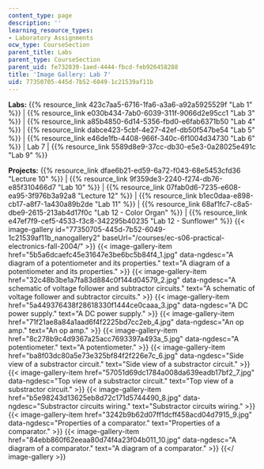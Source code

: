 ```yaml
---
content_type: page
description: ''
learning_resource_types:
- Laboratory Assignments
ocw_type: CourseSection
parent_title: Labs
parent_type: CourseSection
parent_uid: fe732839-1aed-4444-fbcd-feb926458288
title: 'Image Gallery: Lab 7'
uid: 77350705-445d-7b52-6049-1c21539af11b
---
```


**Labs:** {{% resource_link 423c7aa5-6716-1fa6-a3a6-a92a5925529f "Lab 1" %}} | {{% resource_link e030b434-7ab0-6039-311f-9066d2e95cc1 "Lab 3" %}} | {{% resource_link a85b4850-6d14-5356-fbd0-e6fab6371b50 "Lab 4" %}} | {{% resource_link dabce423-5cbf-4e27-42ef-db50f547be54 "Lab 5" %}} | {{% resource_link e46de1fb-4408-966f-340c-6f1004d34730 "Lab 6" %}} | Lab 7 | {{% resource_link 5589d8e9-37cc-db30-e5e3-0a28025e491c "Lab 9" %}}

**Projects:** {{% resource_link dfae6b21-ed59-6a72-f043-68e5453cfd36 "Lecture 10" %}} | {{% resource_link 9f359de3-2240-f274-db76-e85f310466d7 "Lab 10" %}} | {{% resource_link 07fab0d6-7235-e608-ea95-3f976b3a92a8 "Lecture 12" %}} | {{% resource_link b1ec0daa-e898-cb17-a8f7-1a430a89b2de "Lab 11" %}} | {{% resource_link 68af1fc7-c8a5-dbe9-2615-213ab4d17f0c "Lab 12 - Color Organ" %}} | {{% resource_link e47ef7f9-cef5-4533-f3c8-342295b40235 "Lab 12 - Sunflower" %}}
{{< image-gallery id="77350705-445d-7b52-6049-1c21539af11b_nanogallery2" baseUrl="/courses/ec-s06-practical-electronics-fall-2004/" >}}
{{< image-gallery-item href="5b5a6dcaefc45e31647e3be6bc5b84f4_1.jpg" data-ngdesc="A diagram of a potentiometer and its properties." text="A diagram of a potentiometer and its properties." >}}
{{< image-gallery-item href="32c48b3be1a7fa83d884c0f144d04579_2.jpg" data-ngdesc="A schematic of voltage follower and subtractor circuits." text="A schematic of voltage follower and subtractor circuits." >}}
{{< image-gallery-item href="5a449376438f28618330f1444ce0caaa_3.jpg" data-ngdesc="A DC power supply." text="A DC power supply." >}}
{{< image-gallery-item href="71f21ae8a84a1aad6f4f2225bd7cc2eb_4.jpg" data-ngdesc="An op amp." text="An op amp." >}}
{{< image-gallery-item href="8c278b9c4d9367a25acc7693397a493a_5.jpg" data-ngdesc="A potentiometer." text="A potentiometer." >}}
{{< image-gallery-item href="ba8f03dc80a5e73e325bf84f2f226e7c_6.jpg" data-ngdesc="Side view of a substractor circuit." text="Side view of a substractor circuit." >}}
{{< image-gallery-item href="57051d69dc1784a008da639eadb17bf2_7.jpg" data-ngdesc="Top view of a substractor circuit." text="Top view of a substractor circuit." >}}
{{< image-gallery-item href="b5e98243d13625eb8d72c171d5744490_8.jpg" data-ngdesc="Substractor circuits wiring." text="Substractor circuits wiring." >}}
{{< image-gallery-item href="3242b9b62d07ff1dcff458acd04d7915_9.jpg" data-ngdesc="Properties of a comparator." text="Properties of a comparator." >}}
{{< image-gallery-item href="84ebb860f62eeaa80d74f4a23f04b011_10.jpg" data-ngdesc="A diagram of a comparator." text="A diagram of a comparator." >}}
{{</ image-gallery >}}